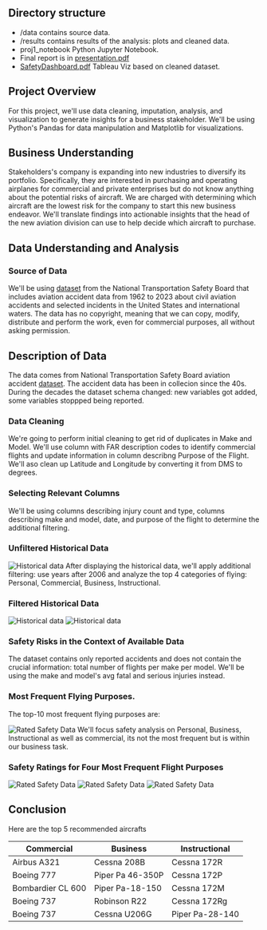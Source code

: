 ## Directory structure

* /data contains source data.
* /results contains results of the analysis: plots and cleaned data.
* proj1_notebook Python Jupyter Notebook. 
* Final report is in [presentation.pdf](presentation.pdf)
* [SafetyDashboard.pdf](https://public.tableau.com/app/profile/alexandra.yakovleva/viz/AY_Phase_1_Dashboard/SafetyDashboard) Tableau Viz based on cleaned dataset.


## Project Overview

For this project, we'll use data cleaning, imputation, analysis, and visualization to generate insights for a business stakeholder. We'll be using Python's Pandas for data manipulation and Matplotlib for visualizations.

## Business Understanding

Stakeholders's company is expanding into new industries to diversify its portfolio. Specifically, they are interested in purchasing and operating airplanes for commercial and private enterprises but do not know anything about the potential risks of aircraft. We are charged with determining which aircraft are the lowest risk for the company to start this new business endeavor. We'll translate findings into actionable insights that the head of the new aviation division can use to help decide which aircraft to purchase.

##  Data Understanding and Analysis

### Source of Data
We'll be using [dataset](https://www.kaggle.com/datasets/khsamaha/aviation-accident-database-synopses) from the National Transportation Safety Board that includes aviation accident data from 1962 to 2023 about civil aviation accidents and selected incidents in the United States and international waters. The data has no copyright, meaning that we can copy, modify, distribute and perform the work, even for commercial purposes, all without asking permission.

## Description of Data

The data comes from National Transportation Safety Board aviation accident [dataset](https://www.ntsb.gov/Pages/AviationQueryV2.aspx).
The accident data has been in collecion since the 40s. During the decades the dataset schema changed: new variables got added, some variables stoppped being reported.

### Data Cleaning

We're going to perform initial cleaning to get rid of duplicates in Make and Model. 
We'll use column with FAR description codes to identify commercial flights and update information in column describng Purpose of the Flight. We'll aso clean up Latitude and Longitude by converting it from DMS to degrees.

### Selecting Relevant Columns

We'll be using columns describing injury count and type, columns describing make and model, date, and purpose of the flight to determine the additional filtering.

### Unfiltered Historical Data

![Historical data](results/Inj_By_FlightPurpose_Unfiltered.jpeg)
After displaying the historical data, we'll apply additional filtering: use years after 2006 and analyze the top 4 categories of flying: Personal, Commercial, Business, Instructional. 

### Filtered Historical Data
![Historical data](results/Inj_By_Year_Filtered.jpeg)
![Historical data](results/Inj_By_FlightPurpose_Filtered.jpeg)

### Safety Risks in the Context of Available Data 
The dataset contains only reported accidents and does not contain the crucial information: total number of flights per make per model. We'll be using the make and model's avg fatal and serious injuries instead.

### Most Frequent Flying Purposes.
The top-10 most frequent flying purposes are:

![Rated Safety Data](results/Hist_Flights.jpeg)
We'll focus safety analysis on Personal, Business, Instructional as well as commercial, its not the most frequent but is within our business task.


### Safety Ratings for Four Most Frequent Flight Purposes

![Rated Safety Data](results/Inj_By_Flight_Commercial.jpeg)
![Rated Safety Data](results/Inj_By_Flight_Business.jpeg)
![Rated Safety Data](results/Inj_By_Flight_Instructional.jpeg)

## Conclusion
Here are the top 5 recommended aircrafts 

| Commercial          | Business               | Instructional         |
|---------------------|------------------------|------------------------|
| Airbus A321         | Cessna 208B            | Cessna 172R            |
| Boeing 777          | Piper Pa 46-350P       | Cessna 172P            |
| Bombardier CL 600   | Piper Pa-18-150        | Cessna 172M            |
| Boeing 737          | Robinson R22           | Cessna 172Rg           |
| Boeing 737          | Cessna U206G           | Piper Pa-28-140        |

